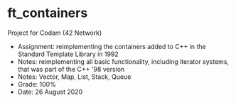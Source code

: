 # ft_containers

Project for Codam (42 Network)

- Assignment: reimplementing the containers added to C++ in the Standard Template Library in 1992
- Notes: reimplementing all basic functionality, including iterator systems, that was part of the C++ '98 version
- Notes: Vector, Map, List, Stack, Queue
- Grade: 100%
- Date: 26 August 2020
